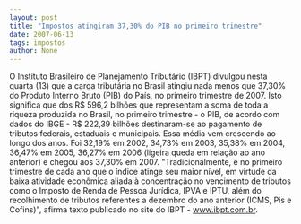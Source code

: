 ```yaml
---
layout: post
title: "Impostos atingiram 37,30% do PIB no primeiro trimestre"
date: 2007-06-13
tags: impostos
author: None
---
```

O Instituto Brasileiro de Planejamento Tribut&aacute;rio (IBPT) divulgou nesta quarta (13) que a carga tribut&aacute;ria no Brasil atingiu nada menos que 37,30% do Produto Interno Bruto (PIB) do Pa&iacute;s, no primeiro trimestre de 2007.
Isto significa que dos R$ 596,2 bilh&otilde;es que representam a soma de toda a riqueza produzida no&nbsp;Brasil, no primeiro trimestre - o PIB, de acordo com dados do IBGE - R$ 222,39 bilh&otilde;es destinaram-se ao pagamento de tributos federais, estaduais e municipais.
Essa m&eacute;dia vem crescendo ao longo dos anos. Foi 32,19% em 2002, 34,73% em 2003, 35,38% em 2004, 36,47% em 2005, 36,27% em 2006 (ligeira queda em rela&ccedil;&atilde;o ao ano anterior) e chegou aos 37,30%&nbsp;em 2007.
&quot;Tradicionalmente, &eacute; no primeiro trimestre de cada ano que o &iacute;ndice atinge seu maior n&iacute;vel, em virtude da baixa atividade econ&ocirc;mica aliada &agrave; concentra&ccedil;&atilde;o no vencimento de tributos como o Imposto de Renda de Pessoa Jur&iacute;dica, IPVA e IPTU, al&eacute;m do recolhimento de tributos referentes a dezembro do ano anterior (ICMS, Pis e Cofins)&quot;, afirma texto publicado no site do IBPT - www.ibpt.com.br. 